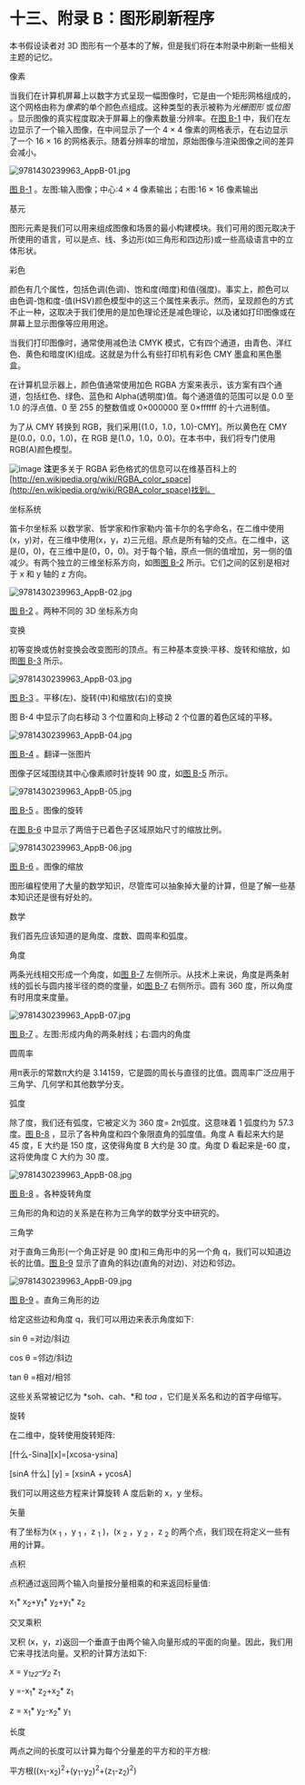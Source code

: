 # 十三、附录 B：图形刷新程序

本书假设读者对 3D 图形有一个基本的了解，但是我们将在本附录中刷新一些相关主题的记忆。

像素

当我们在计算机屏幕上以数字方式呈现一幅图像时，它是由一个矩形网格组成的，这个网格由称为*像素*的单个颜色点组成。这种类型的表示被称为*光栅图形* 或*位图* 。显示图像的真实程度取决于屏幕上的像素数量:分辨率。在[图 B-1](#Fig0BM11) 中，我们在左边显示了一个输入图像，在中间显示了一个 4 × 4 像素的网格表示，在右边显示了一个 16 × 16 的网格表示。随着分辨率的增加，原始图像与渲染图像之间的差异会减小。

![9781430239963_AppB-01.jpg](img/9781430239963_AppB-01.jpg)

[图 B-1](#_Fig0BM11) 。左图:输入图像；中心:4 × 4 像素输出；右图:16 × 16 像素输出

基元

图形元素是我们可以用来组成图像和场景的最小构建模块。我们可用的图元取决于所使用的语言，可以是点、线、多边形(如三角形和四边形)或一些高级语言中的立体形状。

彩色

颜色有几个属性，包括色调(色调)、饱和度(暗度)和值(强度)。事实上，颜色可以由色调-饱和度-值(HSV)颜色模型中的这三个属性来表示。然而，呈现颜色的方式不止一种，这取决于我们使用的是加色理论还是减色理论，以及诸如打印图像或在屏幕上显示图像等应用用途。

当我们打印图像时，通常使用减色法 CMYK 模式，它有四个通道，由青色、洋红色、黄色和暗度(K)组成。这就是为什么有些打印机有彩色 CMY 墨盒和黑色墨盒。

在计算机显示器上，颜色值通常使用加色 RGBA 方案来表示，该方案有四个通道，包括红色、绿色、蓝色和 Alpha(透明度)值。每个通道值的范围可以是 0.0 至 1.0 的浮点值、0 至 255 的整数值或 0×000000 至 0×ffffff 的十六进制值。

为了从 CMY 转换到 RGB，我们采用[(1.0，1.0，1.0)-CMY]。所以黄色在 CMY 是(0.0，0.0，1.0)，在 RGB 是(1.0，1.0，0.0)。在本书中，我们将专门使用 RGB(A)颜色模型。

![image](img/sq.jpg) **注**更多关于 RGBA 彩色格式的信息可以在维基百科上的[http://en.wikipedia.org/wiki/RGBA_color_space](http://en.wikipedia.org/wiki/RGBA_color_space)找到。

坐标系统

笛卡尔坐标系 以数学家、哲学家和作家勒内·笛卡尔的名字命名，在二维中使用(x，y)对，在三维中使用(x，y，z)三元组。原点是所有轴的交点。在二维中，这是(0，0)，在三维中是(0，0，0)。对于每个轴，原点一侧的值增加，另一侧的值减少。有两个独立的三维坐标系方向，如图[图 B-2](#Fig0BM12) 所示。它们之间的区别是相对于 x 和 y 轴的 z 方向。

![9781430239963_AppB-02.jpg](img/9781430239963_AppB-02.jpg)

[图 B-2](#_Fig0BM12) 。两种不同的 3D 坐标系方向

变换

初等变换或仿射变换会改变图形的顶点。有三种基本变换:平移、旋转和缩放，如图[图 B-3](#Fig0BM13) 所示。

![9781430239963_AppB-03.jpg](img/9781430239963_AppB-03.jpg)

[图 B-3](#_Fig0BM13) 。平移(左)、旋转(中)和缩放(右)的变换

图 B-4 中显示了向右移动 3 个位置和向上移动 2 个位置的着色区域的平移。

![9781430239963_AppB-04.jpg](img/9781430239963_AppB-04.jpg)

[图 B-4](#_Fig0BM14) 。翻译一张图片

图像子区域围绕其中心像素顺时针旋转 90 度，如[图 B-5](#Fig0BM15) 所示。

![9781430239963_AppB-05.jpg](img/9781430239963_AppB-05.jpg)

[图 B-5](#_Fig0BM15) 。图像的旋转

在[图 B-6](#Fig0BM16) 中显示了两倍于已着色子区域原始尺寸的缩放比例。

![9781430239963_AppB-06.jpg](img/9781430239963_AppB-06.jpg)

[图 B-6](#_Fig0BM16) 。图像的缩放

图形编程使用了大量的数学知识，尽管库可以抽象掉大量的计算，但是了解一些基本知识还是很有好处的。

数学

我们首先应该知道的是角度、度数、圆周率和弧度。

角度

两条光线相交形成一个角度，如[图 B-7](#Fig0BM17) 左侧所示。从技术上来说，角度是两条射线的弧长与圆内接半径的商的度量，如[图 B-7](#Fig0BM17) 右侧所示。圆有 360 度，所以角度有时用度来度量。

![9781430239963_AppB-07.jpg](img/9781430239963_AppB-07.jpg)

[图 B-7](#_Fig0BM17) 。左图:形成内角的两条射线；右:圆内的角度

圆周率

用π表示的常数π大约是 3.14159，它是圆的周长与直径的比值。圆周率广泛应用于三角学、几何学和其他数学分支。

弧度

除了度，我们还有弧度，它被定义为 360 度= 2π弧度。这意味着 1 弧度约为 57.3 度。[图 B-8](#Fig0BM18) ，显示了各种角度和四个象限直角的弧度值。角度 A 看起来大约是 45 度，E 大约是 150 度，这使得角度 B 大约是 30 度。角度 D 看起来是-60 度，这将使角度 C 大约为 30 度。

![9781430239963_AppB-08.jpg](img/9781430239963_AppB-08.jpg)

[图 B-8](#_Fig0BM18) 。各种旋转角度

三角形的角和边的关系是在称为三角学的数学分支中研究的。

三角学

对于直角三角形(一个角正好是 90 度)和三角形中的另一个角 q，我们可以知道边长的比值。[图 B-9](#Fig0BM19) 显示了直角的斜边(直角的对边)、对边和邻边。

![9781430239963_AppB-09.jpg](img/9781430239963_AppB-09.jpg)

[图 B-9](#_Fig0BM19) 。直角三角形的边

给定这些边和角度 q，我们可以用边来表示角度如下:

sin θ =对边/斜边

cos θ =邻边/斜边

tan θ =相对/相邻

这些关系常被记忆为 *soh、cah、*和 *toa* ，它们是关系名和边的首字母缩写。

旋转

在二维中，旋转使用旋转矩阵:

[什么-Sina][x]=[xcosa-ysina]

[sinA 什么] [y] = [xsinA + ycosA]

我们可以用这些方程来计算旋转 A 度后新的 x，y 坐标。

矢量

有了坐标为(x <sub>1</sub> ，y <sub>1</sub> ，z <sub>1</sub> )，(x <sub>2</sub> ，y <sub>2</sub> ，z <sub>2</sub> 的两个点，我们现在将定义一些有用的计算。

点积

点积通过返回两个输入向量按分量相乘的和来返回标量值:

x<sub>1</sub>* x<sub>2</sub>+y<sub>1</sub>* y<sub>2</sub>+y<sub>1</sub>* z<sub>2</sub>

交叉乘积

叉积 (x，y，z)返回一个垂直于由两个输入向量形成的平面的向量。因此，我们用它来寻找法向量。叉积的计算方法如下:

x = y<sub>1</sub>*<sub>z2</sub>–y<sub>2</sub>* z<sub>1</sub>

y =-x<sub>1</sub>* z<sub>2</sub>+x<sub>2</sub>* z<sub>1</sub>

z = x<sub>1</sub>* y<sub>2</sub>-x<sub>2</sub>* y<sub>1</sub>

长度

两点之间的长度可以计算为每个分量差的平方和的平方根:

平方根((x<sub>1</sub>-x<sub>2</sub>)<sup>2</sup>+(y<sub>1</sub>-y<sub>2</sub>)<sup>2</sup>+(z<sub>1</sub>-z<sub>2</sub>)<sup>2</sup>)